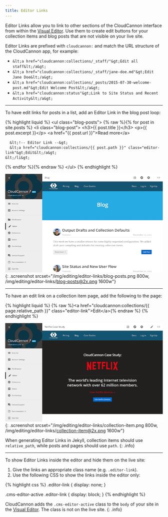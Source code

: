 ```yaml
---
title: Editor Links
---
```


Editor Links allow you to link to other sections of the CloudCannon interface from within the [Visual Editor](/editing/visual-editor/). Use them to create edit buttons for your collection items and blog posts that are not visible on your live site.

Editor Links are prefixed with `cloudcannon:` and match the URL structure of the CloudCannon app, for example:

* `&lt;a href="cloudcannon:collections/_staff/"&gt;Edit all staff&lt;/a&gt;`
* `&lt;a href="cloudcannon:collections/_staff/jane-doe.md"&gt;Edit Jane Doe&lt;/a&gt;`
* `&lt;a href="cloudcannon:collections/_posts/2015-07-30-welcome-post.md"&gt;Edit Welcome Post&lt;/a&gt;`
* `&lt;a href="cloudcannon:status"&gt;Link to Site Status and Recent Activity&lt;/a&gt;`


---

To have edit links for posts in a list, add an Editor Link in the blog post loop:

{% highlight liquid %}
&lt;ul class="blog-posts"&gt;
  {% raw %}{% for post in site.posts %}
    &lt;li class="blog-post"&gt;
      &lt;h3&gt;{{ post.title }}&lt;/h3&gt;
      &lt;p&gt;{{ post.excerpt }}&lt;/p&gt;
      &lt;a href="{{ post.url }}"&gt;Read more&lt;/a&gt;

      &lt;!-- Editor Link --&gt;
      &lt;a href="cloudcannon:collections/{{ post.path }}" class="editor-link"&gt;Edit&lt;/a&gt;
    &lt;/li&gt;
  {% endfor %}{% endraw %}
&lt;/ul&gt;
{% endhighlight %}

![CloudCannon blog posts with edit buttons](/img/editing/editor-links/blog-posts.png){: .screenshot srcset="/img/editing/editor-links/blog-posts.png 800w, /img/editing/editor-links/blog-posts@2x.png 1600w"}

---

To have an edit link on a collection item page, add the following to the page:

{% highlight liquid %}
{% raw %}&lt;a href="cloudcannon:collections/{{ page.relative_path }}" class="editor-link"&gt;Edit&lt;/a&gt;{% endraw %}
{% endhighlight %}

![Netflix case study collection item with edit button](/img/editing/editor-links/collection-item.png){: .screenshot srcset="/img/editing/editor-links/collection-item.png 800w, /img/editing/editor-links/collection-item@2x.png 1600w"}

When generating Editor Links in Jekyll, collection items should use `relative_path`, while posts and pages should use `path`.
{: .info}

---

To show Editor Links inside the editor and hide them on the live site:

1. Give the links an appropriate class name (e.g. `.editor-link`).
2. Use the following CSS to show the links inside the editor only:


{% highlight css %}
.editor-link {
  display: none;
}

.cms-editor-active .editor-link {
  display: block;
}
{% endhighlight %}

CloudCannon adds the `.cms-editor-active` class to the `body` of your site in the [Visual Editor](/editing/visual-editor/). The class is not on the live site.
{: .info}